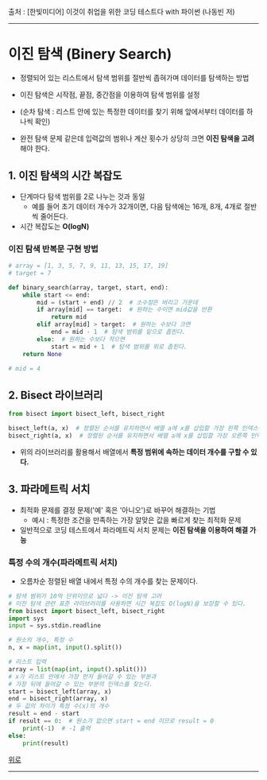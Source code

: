 출처 : [한빛미디어] 이것이 취업을 위한 코딩 테스트다 with 파이썬 (나동빈 저)

---
# 이진 탐색 (Binery Search)

+ 정렬되어 있는 리스트에서 탐색 범위를 절반씩 좁혀가며 데이터를 탐색하는 방법
+ 이진 탐색은 시작점, 끝점, 중간점을 이용하여 탐색 범위를 설정
+ (순차 탐색 : 리스트 안에 있는 특정한 데이터를 찾기 위해 앞에서부터 데이터를 하나씩 확인)

+ 완전 탐색 문제 같은데 입력값의 범위나 계산 횟수가 상당히 크면 **이진 탐색을 고려**해야 한다.

## 1. 이진 탐색의 시간 복잡도

+ 단계마다 탐색 범위를 2로 나누는 것과 동일
  + 예를 들어 초기 데이터 개수가 32개이면, 다음 탐색에는 16개, 8개, 4개로 절반씩 줄어든다.
+ 시간 복잡도는 **O(logN)**

### 이진 탐색 반복문 구현 방법
``` python
# array = [1, 3, 5, 7, 9, 11, 13, 15, 17, 19]
# target = 7

def binary_search(array, target, start, end):
    while start <= end:
        mid = (start + end) // 2  # 소수점은 버리고 가운데
        if array[mid] == target:  # 원하는 수이면 mid값을 반환
            return mid
        elif array[mid] > target:  # 원하는 수보다 크면
            end = mid - 1  # 탐색 범위를 밑으로 좁힌다.
        else:  # 원하는 수보다 작으면
            start = mid + 1  # 탐색 범위를 위로 좁힌다.
    return None

# mid = 4
```

## 2. Bisect 라이브러리
``` python
from bisect import bisect_left, bisect_right

bisect_left(a, x)  # 정렬된 순서를 유지하면서 배열 a에 x를 삽입할 가장 왼쪽 인덱스 반환
bisect_right(a, x)  # 정렬된 순서를 유지하면서 배열 a에 x를 삽입할 가장 오른쪽 인덱스 반환
```
+ 위의 라이브러리를 활용해서 배열에서 **특정 범위에 속하는 데이터 개수를 구할 수 있다.**

## 3. 파라메트릭 서치

+ 최적화 문제를 결정 문제('예' 혹은 '아니오')로 바꾸어 해결하는 기법
  + 예시 : 특정한 조건을 만족하는 가장 알맞은 값을 빠르게 찾는 최적화 문제
+ 일반적으로 코딩 테스트에서 파라메트릭 서치 문제는 **이진 탐색을 이용하여 해결 가능**

### 특정 수의 개수(파라메트릭 서치)

+ 오름차순 정렬된 배열 내에서 특정 수의 개수를 찾는 문제이다.
``` python
# 탐색 범위가 10억 단위이므로 넓다 -> 이진 탐색 고려
# 이진 탐색 관련 표준 라이브러리를 사용하면 시간 복잡도 O(logN)을 보장할 수 있다.
from bisect import bisect_left, bisect_right
import sys
input = sys.stdin.readline

# 원소의 개수, 특정 수
n, x = map(int, input().split())

# 리스트 입력
array = list(map(int, input().split()))
# x가 리스트 안에서 가장 먼저 들어갈 수 있는 부분과
# 가장 뒤에 들어갈 수 있는 부분의 인덱스를 찾는다.
start = bisect_left(array, x)
end = bisect_right(array, x)
# 두 값의 차이가 특정 수(x)의 개수
result = end - start
if result == 0:  # 원소가 없으면 start = end 이므로 result = 0
    print(-1)  # -1 출력
else:
    print(result)
```
[위로](#이진-탐색-Binery-Search)

---
